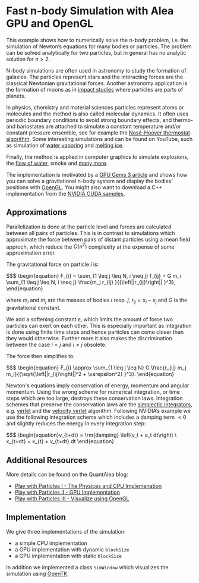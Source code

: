 # Fast n-body Simulation with Alea GPU and OpenGL

This example shows how to numerically solve the n-body problem, i.e. the simulation of Newton’s equations for many bodies or particles. The problem can be solved analytically for two particles, but in general has no analytic solution for $n>2$.

N-body simulations are often used in astronomy to study the formation of galaxies. The particles represent stars and the interacting forces are the classical Newtonian gravitational forces. Another astronomy application is the formation of moons as in [impact studies](https://www.youtube.com/watch?v=Fwl_JBQtH9o) where particles are parts of planets.

In physics, chemistry and material sciences particles represent atoms or molecules and the method is also called molecular dynamics. It often uses periodic boundary conditions to avoid strong boundary effects, and thermo- and bariostates are attached to simulate a constant temperature and/or constant pressure ensemble, see for example the [Nosé-Hoover thermostat algorithm](http://en.wikipedia.org/wiki/Nos%C3%A9%E2%80%93Hoover_thermostat).
Some interesting simulations and can be found on YouTube, such as simulation of [water vaporing](https://www.youtube.com/watch?v=B3cXuisH8PI) and [melting ice](https://www.youtube.com/watch?v=6s0b_keOiOU).

Finally, the method is applied in computer graphics to simulate explosions, the [flow of water](https://www.youtube.com/watch?v=Qve54Z71VYU), smoke and [many more](https://www.youtube.com/watch?v=x8Fo2slT2WA).

The implementation is motivated by a [GPU Gems 3 article](http://http.developer.nvidia.com/GPUGems3/gpugems3_ch31.html) and shows how
you can solve a gravitational n-body system and display the bodies' positions with [OpenGL](https://www.opengl.org/). You might also want to download a C++ implementation from the [NVIDIA CUDA samples](http://docs.nvidia.com/cuda/cuda-samples/#cuda-n-body-simulation).

## Approximations

Parallelization is done at the particle level and forces are calculated between all pairs of particles. This is in contrast to simulations which approximate the force between pairs of distant particles using a mean field approch, which reduce the $O(n^2)$ complexity at the expense of some approximation error.

The gravitational force on particle $i$ is:

$$$
\begin{equation}
    F_{i} = \sum_{1 \leq j \leq N, i \neq j} f_{ij} = G m_i \sum_{1 \leq j \leq N, i \neq j} \frac{m_j r_{ij} }{{\left||r_{ij}\right|| }^3},
\end{equation}

where $m_i$ and $m_j$ are the masses of bodies $i$ resp. $j$, $r_{ij}=x_i-x_j$ and $G$ is the gravitational constant.

We add a softening constant $\varepsilon$, which limits the amount of force two particles can exert on each other. This is especially important as integration is done using finite time steps and hence particles can come closer than they would otherwise. Further 
more it also makes the discrimination between the case $i = j$ and $i \neq j$ obsolete.

The force then simplifies to:

$$$
\begin{equation}
F_{i} \approx  \sum_{1 \leq j \leq N} G \frac{r_{ij} m_j m_i}{{\sqrt{\left||r_{ij}\right||^2 + \varepsilon^2} }^3}.
\end{equation}

Newton's equations imply conservation of energy, momentum and angular momentum. Using the wrong scheme for numerical integration, or time steps which are too large, destroys these conservation laws. Integration schemes that preserve the conservation laws are the [simplectic integrators](http://en.wikipedia.org/wiki/Symplectic_integrator), e.g. [verlet](http://en.wikipedia.org/wiki/Verlet_integration) and the [velocity verlet](http://en.wikipedia.org/wiki/Verlet_integration#Velocity_Verlet) algorithm. Following NVIDIA’s example we use the following integration scheme which includes a damping term $<0$ and slightly reduces the energy in every integration step:

$$$
\begin{equation}v_{t+dt} = \rm{damping} \left(v_t + a_t dt\right) \\
x_{t+dt} = x_{t} + v_{t+dt} dt
\end{equation}

## Additional Resources

More details can be found on the QuantAlea blog:

- [Play with Particles I - The Physices and CPU Implemenation](http://blog.quantalea.com/?p=2451)
- [Play with Particles II - GPU Implementation](http://blog.quantalea.com/?p=3601)
- [Play with Particles III - Visualize using OpenGL](http://blog.quantalea.com/?p=3851)

## Implementation

We give three implementations of the simulation:

- a simple CPU implementation
- a GPU implementation with dynamic `blockSize`
- a GPU implementation with static `blockSize`

In addition we implemented a class `SimWindow` which visualizes the simulation using [OpenTK](http://www.opentk.com/).

